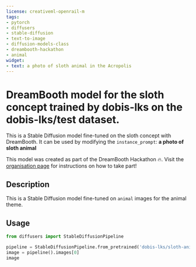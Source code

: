 ```yaml
---
license: creativeml-openrail-m
tags:
- pytorch
- diffusers
- stable-diffusion
- text-to-image
- diffusion-models-class
- dreambooth-hackathon
- animal
widget:
- text: a photo of sloth animal in the Acropolis
---
```


# DreamBooth model for the sloth concept trained by dobis-lks on the dobis-lks/test dataset.

This is a Stable Diffusion model fine-tuned on the sloth concept with DreamBooth. It can be used by modifying the `instance_prompt`: **a photo of sloth animal**

This model was created as part of the DreamBooth Hackathon 🔥. Visit the [organisation page](https://huggingface.co/dreambooth-hackathon) for instructions on how to take part!

## Description


This is a Stable Diffusion model fine-tuned on `animal` images for the animal theme.


## Usage

```python
from diffusers import StableDiffusionPipeline

pipeline = StableDiffusionPipeline.from_pretrained('dobis-lks/sloth-animal')
image = pipeline().images[0]
image
```
